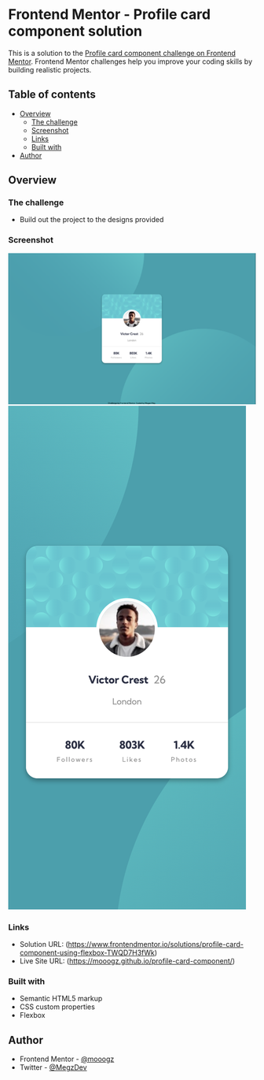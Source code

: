 # Frontend Mentor - Profile card component solution

This is a solution to the [Profile card component challenge on Frontend Mentor](https://www.frontendmentor.io/challenges/profile-card-component-cfArpWshJ). Frontend Mentor challenges help you improve your coding skills by building realistic projects. 

## Table of contents

- [Overview](#overview)
  - [The challenge](#the-challenge)
  - [Screenshot](#screenshot)
  - [Links](#links)
  - [Built with](#built-with)
- [Author](#author)


## Overview

### The challenge

- Build out the project to the designs provided

### Screenshot

![Desktop](/FM-PCC%20Desktop.png)
![Mobile](/FM-PCC%20Mobile.png)

### Links

- Solution URL: (https://www.frontendmentor.io/solutions/profile-card-component-using-flexbox-TWQD7H3fWk)
- Live Site URL: (https://mooogz.github.io/profile-card-component/)

### Built with

- Semantic HTML5 markup
- CSS custom properties
- Flexbox

## Author

- Frontend Mentor - [@mooogz](https://www.frontendmentor.io/profile/mooogz)
- Twitter - [@MegzDev](https://www.twitter.com/megzdev)